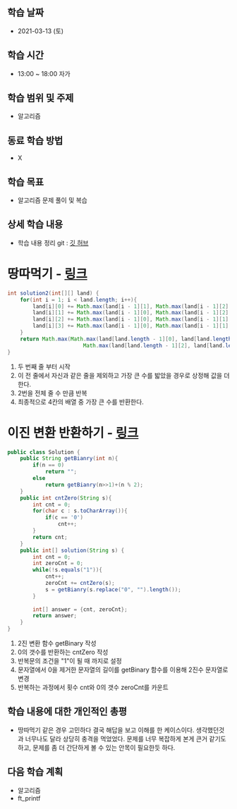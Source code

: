 학습 날짜
---
+ 2021-03-13 (토)

학습 시간
---
+ 13:00 ~ 18:00 자가

학습 범위 및 주제
---
+ 알고리즘

동료 학습 방법
---
+ X

학습 목표
---
+ 알고리즘 문제 풀이 및 복습

상세 학습 내용
---
+ 학습 내용 정리 git : [깃 허브](https://github.com/kiskim/study)   

# 땅따먹기 - [링크](https://programmers.co.kr/learn/courses/30/lessons/12913)

```java
int solution2(int[][] land) {
    for(int i = 1; i < land.length; i++){
        land[i][0] += Math.max(land[i - 1][1], Math.max(land[i - 1][2], land[i - 1][3]));
        land[i][1] += Math.max(land[i - 1][0], Math.max(land[i - 1][2], land[i - 1][3]));
        land[i][2] += Math.max(land[i - 1][0], Math.max(land[i - 1][1], land[i - 1][3]));
        land[i][3] += Math.max(land[i - 1][0], Math.max(land[i - 1][1], land[i - 1][2]));
    }
    return Math.max(Math.max(land[land.length - 1][0], land[land.length - 1][1]), 
						Math.max(land[land.length - 1][2], land[land.length - 1][3]));
}
```

1. 두 번째 줄 부터 시작
2. 이 전 줄에서 자신과 같은 줄을 제외하고 가장 큰 수를 밟았을 경우로 상정해 값을 더한다.
3. 2번을 전체 줄 수 만큼 반복
4. 최종적으로 4칸의 배열 중 가장 큰 수를 반환한다.

# 이진 변환 반환하기 - [링크](https://programmers.co.kr/learn/courses/30/lessons/70129)

```java
public class Solution {
	public String getBianry(int n){
		if(n == 0)
			return "";
		else
			return getBianry(n>>1)+(n % 2);
	}
	public int cntZero(String s){
		int cnt = 0;
		for(char c : s.toCharArray()){
			if(c == '0')
				cnt++;
		}
		return cnt;
	}
	public int[] solution(String s) {
		int cnt = 0;
		int zeroCnt = 0;
		while(!s.equals("1")){
			cnt++;
			zeroCnt += cntZero(s);
			s = getBianry(s.replace("0", "").length());
		}
		
		int[] answer = {cnt, zeroCnt};
        return answer;
	}
}
```

1. 2진 변환 함수 getBinary 작성
2. 0의 갯수를 반환하는 cntZero 작성
3. 반복문의 조건을 "1"이 될 때 까지로 설정
4. 문자열에서 0을 제거한 문자열의 길이를 getBinary 함수를 이용해 2진수 문자열로 변경
5. 반복하는 과정에서 횟수 cnt와 0의 갯수 zeroCnt를 카운트



학습 내용에 대한 개인적인 총평
---
+ 땅따먹기 같은 경우 고민하다 결국 해답을 보고 이해를 한 케이스이다. 생각했던것과 너무나도 달라 상당히 충격을 먹었었다. 문제를 너무 복잡하게 본게 큰거 같기도 하고, 문제를 좀 더 간단하게 볼 수 있는 안목이 필요한듯 하다.

다음 학습 계획
---
+ 알고리즘
+ ft_printf